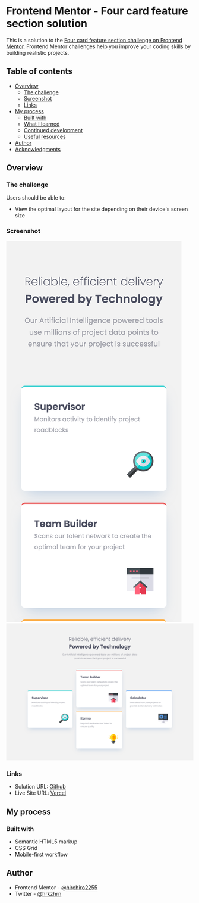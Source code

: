 # Frontend Mentor - Four card feature section solution

This is a solution to the [Four card feature section challenge on Frontend Mentor](https://www.frontendmentor.io/challenges/four-card-feature-section-weK1eFYK). Frontend Mentor challenges help you improve your coding skills by building realistic projects.

## Table of contents

- [Overview](#overview)
  - [The challenge](#the-challenge)
  - [Screenshot](#screenshot)
  - [Links](#links)
- [My process](#my-process)
  - [Built with](#built-with)
  - [What I learned](#what-i-learned)
  - [Continued development](#continued-development)
  - [Useful resources](#useful-resources)
- [Author](#author)
- [Acknowledgments](#acknowledgments)

## Overview

### The challenge

Users should be able to:

- View the optimal layout for the site depending on their device's screen size

### Screenshot

![Mobile](./screenshots/mobile.png)
![Desktop](./screenshots/desktop.png)

### Links

- Solution URL: [Github](https://github.com/hirohiro2255/four-card-feature-section)
- Live Site URL: [Vercel](https://four-card-feature-section-plum-rho.vercel.app/)

## My process

### Built with

- Semantic HTML5 markup
- CSS Grid
- Mobile-first workflow

## Author

- Frontend Mentor - [@hirohiro2255](https://www.frontendmentor.io/profile/hirohiro2255)
- Twitter - [@hrkzhrn](https://www.twitter.com/hrkzhrn)
